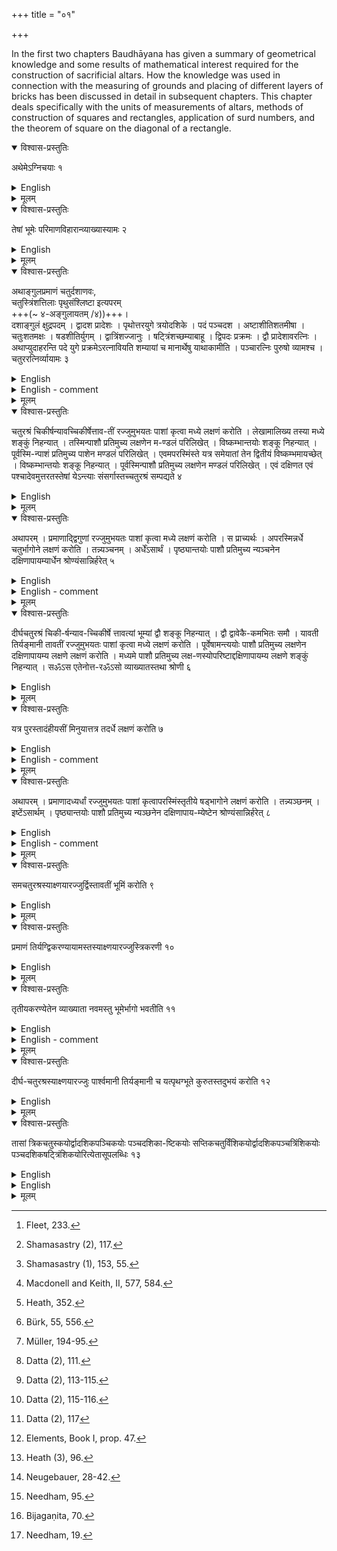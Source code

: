 +++
title = "०१"

+++


In the first two chapters Baudhāyana has given a summary of geometrical knowledge and some results of mathematical interest required for the construction of sacrificial altars. How the knowledge was used in connection with the measuring of grounds and placing of different layers of bricks has been discussed in detail in subsequent chapters. This chapter deals specifically with the units of measurements of altars, methods of construction of squares and rectangles, application of surd numbers, and the theorem of square on the diagonal of a rectangle. 


<details open><summary>विश्वास-प्रस्तुतिः</summary>

अथेमेऽग्निचयाः १
</details>

<details><summary>English</summary>

The various constructions of sacrificial fires are now given.
</details>

<details><summary>मूलम्</summary>

अथेमेऽग्निचयाः १
</details>


<details open><summary>विश्वास-प्रस्तुतिः</summary>

तेषां भूमेः परिमाणविहारान्व्याख्यास्यामः २
</details>

<details><summary>English</summary>

We shall explain the methods of measuring areas of their (different) figures (drawn) on the ground.
</details>

<details><summary>मूलम्</summary>

तेषां भूमेः परिमाणविहारान्व्याख्यास्यामः २
</details>


<details open><summary>विश्वास-प्रस्तुतिः</summary>

अथाङ्गुलप्रमाणं चतुर्दशाणवः,  
चतुस्त्रिंशत्तिलाः पृथुसंश्लिष्टा इत्यपरम्  
+++(\~ ४-अङ्गुलायतम् /४))+++।  
दशाङ्गुलं क्षुद्रपदम् । द्वादश प्रादेशः । पृथोत्तरयुगे त्रयोदशिके । पदं पञ्चदश । अष्टाशीतिशतमीषा । चतुःशतमक्षः । षडशीतिर्युगम् । द्वात्रिंशज्जानुः । षट्त्रिंशच्छम्याबाहू । द्विपदः प्रक्रमः । द्वौ प्रादेशावरत्निः । अथाप्युदाहरन्ति पदे युगे प्रक्रमेऽरत्नावियति शम्यायां च मानार्थेषु याथाकामीति । पञ्चारत्निः पुरुषो व्यामश्च । चतुररत्निर्व्यायामः ३
</details>

<details><summary>English</summary>

Now, the measure of an aṅgula is 14 anus (grain of Panicum milliaceum); according to others, (it is) 34 tilas (sesamum indicum) placed broad side on. One small pada is 10 aǹgulas; one prādeśa 12 aṅgulas; one pṛthā and one uttara- yuga 13 aṅgulas each; one (big) pada 15 aṅgulas. One îșă measures 188 aṅgulas; one akṣa 104 aṅgulas; one juga 86 aṅgulas; one jānu 32 aṅgulas; one samyā and one bāhu 36 aṅgulas each. One prakrama equals 2 padas (30 aṅgulas); one aratni 2 prādeśas (24 aṅgulas). But there are also instances of pada, yuga, prakrama, aratni and śamyā having different measures when these (words) are used as units of measurement. 5 aratnis (120 aṅgulas) make one purușa; one vyāma also has the same measure (5 aratnis); and 4 aratnis (96 aṅgulas) make one vyāyāma.
</details>

<details><summary>English - comment</summary>

1.3. Baudhayana's table of units of measurements runs as follows:

1 aṅgula        =  14 aņus
1 small pada    =  10 aṅgulas;
1 prādeśa       =  12 aṅgulas;
1 pada          =  15 aṅgulas;
1 iṣā           =  188 aṅgulas;
1 akṣa          = 104 aṅgulas;
1 yuga          = 86 aṅgulas;
1 janu          =  32 aṅgulas;
1 śamyā         = 36 aṅgulas;
1 bāhu          = 36 aṅgulas;
1 prakrama      =  2 padas;
1 aratni        = 2 prādeśas  = 24 aṅgulas;
I puruşa        = 5 aratnis = 120 aṅgulas;
1 vyāma         =  5 aratnis;  
1 vyāyāma       =  4 aratnis; 
1 aṅgula        =  \\(\frac{3}{4}) inch[^a] (apprpx.).



Āpastamba (Aśl. 6.5, 15.4) has prescribed the same values of Baudhāyana for iṣā, akṣa, yuga, puruṣa, vyāyāma, aratni and prādeśa. These units of Āpastamba have been used by both Kātyāyana (Kśl. 2.1, 5.9) and Mānava (Mśl. 2.1, 4.4). The unit pada has been made equal to 12 aṅgulas by Kātyāyana (Kśl. 5.9). The term vitasti has been used in place of prādeśa by these two latter śulbakāras as well as by Kautilya in his Arthaśāstra[^b], while its value remains the same. Mānava (Mśl. 4.2- 4.4) has supplied some more units, e. g. 6 tuṇḍa=1 bāla of 3 years old calf; 3 bālas = \\(\frac{1}{2}\\)  mustard seed; 2 mustard seeds=1 yava[^a2]; 1 aṅgula=6 yavas; and 1 prādeśa=10 vitastis.

The units like aṅgula, pada, prakrama, prādeśa, bāhu, aratni carry a long tradition and have been used earlier in the Samhitas and Brāhmaṇic literature in the same. sense as these have been used in the Šulbasūtras.[^b2]

[^a]: Fleet, 233. 

[^b]: Shamasastry (2), 117.

[^a2]: Shamasastry (1), 153, 55.  

[^b2]: Macdonell and Keith, II, 577, 584.
</details>

<details><summary>मूलम्</summary>

अथाङ्गुलप्रमाणं चतुर्दशाणवः चतुस्त्रिंशत्तिलाः पृथुसंश्लिष्टा इत्यपरम् । दशाङ्गुलं क्षुद्रपदम् । द्वादश प्रादेशः । पृथोत्तरयुगे त्रयोदशिके । पदं पञ्चदश । अष्टाशीतिशतमीषा । चतुःशतमक्षः । षडशीतिर्युगम् । द्वात्रिंशज्जानुः । षट्त्रिंशच्छम्याबाहू । द्विपदः प्र-क्रमः । द्वौ प्रादेशावरत्निः । अथाप्युदाहरन्ति पदे युगे प्रक्रमेऽर-त्नावियति शम्यायां च मानार्थेषु याथाकामीति । पञ्चारत्निः पुरुषो व्यामश्च । चतुररत्निर्व्यायामः ३
</details>


<details open><summary>विश्वास-प्रस्तुतिः</summary>

चतुरश्रं चिकीर्षन्यावच्चिकीर्षेत्ताव-तीं रज्जुमुभयतः पाशां कृत्वा मध्ये लक्षणं करोति । लेखामालिख्य तस्या मध्ये शङ्कुं निहन्यात् । तस्मिन्पाशौ प्रतिमुच्य लक्षणेन म-ण्डलं परिलिखेत् । विष्कम्भान्तयोः शङ्कू निहन्यात् । पूर्वस्मि-न्पाशं प्रतिमुच्य पाशेन मण्डलं परिलिखेत् । एवमपरस्मिंस्ते यत्र समेयातां तेन द्वितीयं विष्कम्भमायच्छेत् । विष्कम्भान्तयोः शङ्कू निहन्यात् । पूर्वस्मिन्पाशौ प्रतिमुच्य लक्षणेन मण्डलं परिलिखेत् । एवं दक्षिणत एवं पश्चादेवमुत्तरतस्तेषां येऽन्त्याः संसर्गास्तच्चतुरश्रं सम्पद्यते ४
</details>

<details><summary>English</summary>

Having desired (to construct) a square, one is to take a cord of length equal to the (side of the) given square, make ties at both ends and mark it at its middle. The (east-west) line (equal to the cord) is drawn and a pole is fixed at its middle. The two ties (of the cord) are fixed in it (pole) and a circle is drawn with the mark (in the middle of the cord). Two poles are fixed aɩ both ends of the diameter (east-west line). With one tie fastened to the eastern (pole), a circle is drawn with the other. A similar (circle) about the western (pole). The second diameter is obtained from the points of intersection of these two (circles); two poles are fixed at two ends of the diameter (thus obtained). With two ties fastened to the eastern (pole) a circle is drawn with the mark. The same (is to be done) with respect to the southern, the western and the northern (pole). The end points of intersection of these (four circles) produce the (required) square.
</details>

<details><summary>मूलम्</summary>

चतुरश्रं चिकीर्षन्यावच्चिकीर्षेत्ताव-तीं रज्जुमुभयतः पाशां कृत्वा मध्ये लक्षणं करोति । लेखामालिख्य तस्या मध्ये शङ्कुं निहन्यात् । तस्मिन्पाशौ प्रतिमुच्य लक्षणेन म-ण्डलं परिलिखेत् । विष्कम्भान्तयोः शङ्कू निहन्यात् । पूर्वस्मि-न्पाशं प्रतिमुच्य पाशेन मण्डलं परिलिखेत् । एवमपरस्मिंस्ते यत्र समेयातां तेन द्वितीयं विष्कम्भमायच्छेत् । विष्कम्भान्तयोः शङ्कू निहन्यात् । पूर्वस्मिन्पाशौ प्रतिमुच्य लक्षणेन मण्डलं परिलिखेत् । एवं दक्षिणत एवं पश्चादेवमुत्तरतस्तेषां येऽन्त्याः संसर्गास्तच्चतुरश्रं सम्पद्यते ४
</details>


<details open><summary>विश्वास-प्रस्तुतिः</summary>

अथापरम् । प्रमाणाद्द्विगुणां रज्जुमुभयतः पाशां कृत्वा मध्ये लक्षणं करोति । स प्राच्यर्थः । अपरस्मिन्नर्धे चतुर्भागोने लक्षणं करोति । तन्न्यञ्चनम् । अर्धेंऽसार्थं । पृष्ठ्यान्तयोः पाशौ प्रतिमुच्य न्यञ्चनेन दक्षिणापायम्यार्धेन श्रोण्यंसान्निर्हरेत् ५
</details>

<details><summary>English</summary>

Now another (method). Ties are made at both ends of a cord twice the measure and a mark is given at the middle. This (halving of the cord) is for the east-west line (that is, the side of the required square). In the other half (cord) at a point shorter by one-fourth, a mark is given; this is the nyañcana (mark). (Then) a mark is given at the middle (of the same half cord) for purposes of (fixing) the corners (of the square). With the two ties fastened to the two ends of the east-west line (pṛṣṭhyā), the cord is to be stretched towards the south by the nyañcana (mark); the middle mark (of the half cord) deter- mines the western and the eastern corners (of the square).
</details>

<details><summary>English - comment</summary>

1.4-1.5. Square. Baudhāyana has described here two methods of construction of squares. 
First Method. Let XY be the given cord and U a mark at its middle (Fig. 1 (a)); EW, the prācī of the figure = XY; O the middle point of EW obtained corresponding to U of XY, where a pole is fixed.  

![](../images/fig1.png) 

A circle with O as centre and OE as radius is drawn (Fig. 1(b)). Then EW is a diameter of the circle along east-west line. Two other circles with E and W as centres and EW as radius are separately drawn. The points of intersection of these two circles are denoted by N' and S' The line N'S' fixes the second diameter NS of the circle whose centre is 0. Again fastening the two ties once at E, W, N and S and drawing arcs, the points A, B, C, D are fixed. Then ABCD gives the required square.  

Second Method. Let XS, the given measure (pramāņa) be a and XY, the increased cord, 2a (Fig. 2(a)). S is the mark at the middle of XY; then XS measures the length for prāci.  

T is the nyañcana mark, so that ST-a-la-la. U is another mark at the middle of SY. 

XT, the diagonal (akṣṇayā) = \\(a + \frac{1}{4}a= \frac{5}{4}a\\)

TY, the breadth (tiryanmāni) = \\(2a - \frac{5}{4}a = \frac{3}{4}a\\)


Clearly, \\(a^2 + (\frac{3}{4}a)^2 = (\frac{5}{4}a)^2\\)

In other words, \\(XY^2 + YT^2 = XT^2.\\)  


... XYT is a right-angled triangle (Fig.2(b)).


![](../images/fig2.png)  


For the construction of any geometrical figure intended in the śulbasūtra XY is always stretched along east-west line, known as pārśvamāni, YT along north-south line, known as tiryañmānī, and XT along the diagonal known as akṣṇayārajju. Now it is easy to see how the right-angled triangle XYT has been used for the cons- truction of the square.   

The corners L and K (śroņi points), M and N (amsa points) are fixed with the help of the point T of the triangle XYT [Fig.2(c)]. Then by using the half-cord UY, the points C, B, D and A are marked such that \\(WC=WB=ED=EA.\\) The figure ABCD gives the required square.
</details>


<details><summary>मूलम्</summary>

अथापरम् । प्रमाणाद्द्विगुणां रज्जुमुभयतः पाशां कृत्वा मध्ये लक्षणं करोति । स प्राच्यर्थः । अपरस्मिन्नर्धे चतुर्भागोने लक्षणं करोति । तन्न्यञ्चनम् । अर्धेंऽसार्थं । पृष्ठ्यान्तयोः पाशौ प्रतिमुच्य न्यञ्चनेन दक्षिणापायम्यार्धेन श्रोण्यंसान्निर्हरेत् ५
</details>


<details open><summary>विश्वास-प्रस्तुतिः</summary>

दीर्घचतुरश्रं चिकी-र्षन्याव-च्चिकीर्षे त्तावत्यां भूम्यां द्वौ शङ्कू निहन्यात् । द्वौ द्वावेकै-कमभितः समौ । यावती तिर्यङ्मानी तावतीं रज्जुमुभयतः पाशां कृत्वा मध्ये लक्षणं करोति । पूर्वेषामन्त्ययोः पाशौ प्रतिमुच्य लक्षणेन दक्षिणापायम्य लक्षणे लक्षणं करोति । मध्यमे पाशौ प्रतिमुच्य लक्ष-णस्योपरिष्टाद्दक्षिणापायम्य लक्षणे शङ्कुं निहन्यात् । सॐऽस एतेनोत्त-रॐऽसो व्याख्यातस्तथा श्रोणी ६
</details>

<details><summary>English</summary>

When (the construction of) a rectangle is desired, two poles are fixed on the ground at a distance equal to the desired length. (This makes the east-west line). Two poles one on each side of each of the (two above mentioned) poles are fixed at equal distances (along the east-west line). A cord equal in length to the breadth (of the rectangle) is taken, its two ends are tied and a mark is given at the middle. With the two ties fastened to the two end poles (on either side of the pole) in the east, the cord is stretched to the south by the mark; at the mark (where it touches the ground) a sign is given. Both the ties are now fastened to the middle (pole at the east end of the prăcî), the cord is stretched towards the south by the mark over the sign (previously obtained) and a pole is fixed at the mark. This is the south-east corner. In this way are explained the north-east and the two western corners (of the rectangle).
</details>

<details><summary>मूलम्</summary>

दीर्घचतुरश्रं चिकी-र्षन्याव-च्चिकीर्षे त्तावत्यां भूम्यां द्वौ शङ्कू निहन्यात् । द्वौ द्वावेकै-कमभितः समौ । यावती तिर्यङ्मानी तावतीं रज्जुमुभयतः पाशां कृत्वा मध्ये लक्षणं करोति । पूर्वेषामन्त्ययोः पाशौ प्रतिमुच्य लक्षणेन दक्षिणापायम्य लक्षणे लक्षणं करोति । मध्यमे पाशौ प्रतिमुच्य लक्ष-णस्योपरिष्टाद्दक्षिणापायम्य लक्षणे शङ्कुं निहन्यात् । सॐऽस एतेनोत्त-रॐऽसो व्याख्यातस्तथा श्रोणी ६
</details>


<details open><summary>विश्वास-प्रस्तुतिः</summary>

यत्र पुरस्तादंहीयसीं मिनुयात्तत्र तदर्धे लक्षणं करोति ७
</details>

<details><summary>English</summary>

When the eastern side is desired to be of shorter measure, a mark is given at half (the tiryaṁmāni).
</details>

<details><summary>English - comment</summary>

1.6-1.7. Rectangle and isosceles trapezium. Baudhāyana's method of construction of rectangle with the help of a cord runs as follows:  

Let XT be a piece of cord taken equal to the desired breadth of the rectangle [Fig. 3 (a)];  

S, a mark at the middle of XY;  

![](../images/fig3.png)  

E, W, the prācī poles;  
P and Q, G and H, poles at equal distances apart on both sides of each of the prācī poles.  

O, the mark assigned by the middle mark S when ties at X and Y are fixed at P and Q and stretched by S; and  

A, the point designated by the middle mark S, when both ties at X and Y are fixed at E and stretched.  

In a similar way, the other corner points, B, C, D, are traced [Fig. 3(b)]. Hence ABCD is the required rectangle.  

In the rule (Bśl. 1.7), Baudhāyana hints at the method of construction of an isosceles trapezium shorter in one side. For this purpose, a mark on the cord accor- ding to desired length is to be given and the rest is similar to that of Bśl. 1.6. 
</details>

<details><summary>मूलम्</summary>

यत्र पुरस्तादंहीयसीं मिनुयात्तत्र तदर्धे लक्षणं करोति ७
</details>


<details open><summary>विश्वास-प्रस्तुतिः</summary>

अथापरम् । प्रमाणादध्यर्धां रज्जुमुभयतः पाशां कृत्वापरस्मिंस्तृतीये षड्भागोने लक्षणं करोति । तन्न्यञ्छनम् । इष्टेंऽसार्थम् । पृष्ठ्यान्तयोः पाशौ प्रतिमुच्य न्यञ्छनेन दक्षिणापाय-म्येष्टेन श्रोण्यंसान्निर्हरेत् ८
</details>

<details><summary>English</summary>

Now another (method). Ties are made at both ends of a cord of length equal to the measure increased by its half (so that the whole length of the cord is divided into three parts of half the measure each). In the third (extended) part on the western side a mark is given at a point shorter by one-sixth (of the third part); this is the nyañcana. Another mark is made at the desired point for fixing the corners. With the two ties fastened to the two ends of the east-west line (pṛṣṭhyā), the cord is stretched towards the south by the nyañcana, and the western and eastern corners (of the square) are fixed by the desired mark.
</details>

<details><summary>English - comment</summary>

1.8. Square. Baudhāyana describes here another method of construction of a square as follows:   

Let XS be the cord of given measure a [Fig. 4(a)] ;  
\\(XY= 1\frac{1}{2}a= \frac{3}{2}a\\) ;  

\\(SY= \frac{1}{2}a\\) ;  

T the nyañcana mark.  

.. \\(XT = a + (\frac{1}{3}. \frac{1}{2}a- \frac{1}{6}. \frac{1}{2}a) = a + \frac{1}{12}a = \frac{13}{12}a\\)

and \\(TY=  \frac{1}{2}a - \frac{1}{12}a = \frac{5}{12}a\\)  

The relation \\(a^2 + (\frac{5}{12}a)^2 = (\frac{13}{12}a)^2\\)  holds,  

i.e., \\(XY^2 + YT^2 = XT^2.\\)  

![](../images/fig4.png)  

Fig. 4. (a) Cord. (b) Right-angled triangle. (c) Square having given side.  

The right-angled triangle XYT [Fig. 4(b)] has been used to fix the corner points L, M, N, and K of the required construction. The points C, D, A and B are fixed such that \\(WC-ED-EA-WB= \frac{a}{2}\\) [Fig. 4(c) ]. ABCD gives the required
square.
</details>

<details><summary>मूलम्</summary>

अथापरम् । प्रमाणादध्यर्धां रज्जुमुभयतः पाशां कृत्वापरस्मिंस्तृतीये षड्भागोने लक्षणं करोति । तन्न्यञ्छनम् । इष्टेंऽसार्थम् । पृष्ठ्यान्तयोः पाशौ प्रतिमुच्य न्यञ्छनेन दक्षिणापाय-म्येष्टेन श्रोण्यंसान्निर्हरेत् ८
</details>



<details open><summary>विश्वास-प्रस्तुतिः</summary>

समचतुरश्रस्याक्ष्णयारज्जुर्द्विस्तावतीं भूमिं करोति ९
</details>

<details><summary>English</summary>

The diagonal of a square produces double the area (of the square).
</details>

<details><summary>मूलम्</summary>

समचतुरश्रस्याक्ष्णयारज्जुर्द्विस्तावतीं भूमिं करोति ९
</details>


<details open><summary>विश्वास-प्रस्तुतिः</summary>

प्रमाणं तिर्यग्द्विकरण्यायामस्तस्याक्ष्णयारज्जुस्त्रिकरणी १०
</details>


<details><summary>English</summary>

The breadth (of a rectangle) being the side of a given square (pramāņa) and the length the side of a square twice as large (dvikaraņi), the diagonal equals the side of a square thrice as large (tṛkaraņi).
</details>

<details><summary>मूलम्</summary>

प्रमाणं तिर्यग्द्विकरण्यायामस्तस्याक्ष्णयारज्जुस्त्रिकरणी १०
</details>


<details open><summary>विश्वास-प्रस्तुतिः</summary>

तृतीयकरण्येतेन व्याख्याता नवमस्तु भूमेर्भागो भवतीति ११
</details>

<details><summary>English</summary>

Thereby is explained the side of a square one-third the area of given square (trtiyakaraṇī). It is the side of a square one-ninth the area of the square (explained in the preceding rule, that is, of the square on the tṛkarani).
</details>

<details><summary>English - comment</summary>

1.9-1.11. Here Baudhāyana states that in a square \\(ABCD, AC^2= 2 AB^2 [since AB = BC] or AC= \sqrt{2} AB\\), where AC is known as the dvikarani of the measure AB. If \\(AB=a, AC= \sqrt{2} a\\) , where a is the measure. The result is sometimes considered by scholars as a particular case of the more generalized rule given by Baudhāyana in Bśl. 1.10. But Baudhāyana gave no such hint. On the other hand, he has tried to establish a more generalized result on the basis of this statement. According to him, when the measure of the side of a square is a, its diagonal is \\(sqrt{2}a.\\) Then again the measure of the diagonal of a rectangle having sides a and \\(\sqrt{2}a,\\)  is \\(\sqrt{3}a,\\) for (\\a^2+ (\sqrt{2}a)^2 = (\sqrt{3}a)^2 ; \sqrt{3a}\\) is known as the trkarani. This result has been extended

![](../images/fig5.png)  

Fig. 5. Square on the diagonal. Fig. 6. Producer of tṛkaraṇi and tṛtiyākaraṇī. 


to obtain the value of tṛtiyākaraṇi by both Apastamba (Ãśl. 2.2 and 2.3) and Kātyā- yana (Kśl. 2.10 and 2.11). The commentators Kapardisvāmī, Sundararāja and Rāma have expressed in identical terms the value as well as meaning of this term. According to them, a square on the producer AB (=√3a) when divided into nine equal parts by means of three parallel lines drawing from both sides, produces the square, EBGF which is one-ninth of the square ABCD (Fig. 6).
Then \\(EB^2 = \frac{1}{9} AB^2\\)   
or \\(EB = \frac{1}{3} AB\\)  

\\(\frac{1}{3}\sqrt{3}a\\)  

\\(\frac{1}{\sqrt3}\\)  

The producer EB is known as tṛtiyākaraṇi = \\(\frac{1}{\sqrt3}a,\\) where a is the side of the original square.  
</details>

<details><summary>मूलम्</summary>

तृतीयकरण्येतेन व्याख्याता नवमस्तु भूमेर्भागो भवतीति ११
</details>


<details open><summary>विश्वास-प्रस्तुतिः</summary>

दीर्घ-चतुरश्रस्याक्ष्णयारज्जुः पार्श्वमानी तिर्यङ्मानी च यत्पृथग्भूते कुरुतस्तदुभयं करोति १२
</details>

<details><summary>English</summary>

The areas (of the squares) produced separately by the length and the breadth of a rectangle together equal the area (of the square) produced by the diagonal.
</details>

<details><summary>मूलम्</summary>

दीर्घ-चतुरश्रस्याक्ष्णयारज्जुः पार्श्वमानी तिर्यङ्मानी च यत्पृथग्भूते कुरुतस्तदुभयं करोति १२
</details>


<details open><summary>विश्वास-प्रस्तुतिः</summary>

तासां त्रिकचतुस्कयोर्द्वादशिकपञ्चिकयोः पञ्चदशिका-ष्टिकयोः सप्तिकचतुर्विंशिकयोर्द्वादशिकपञ्चत्रिंशिकयोः पञ्चदशिकषट्त्रिंशिकयोरित्येतासूपलब्धिः १३
</details>

<details><summary>English</summary>

This is observed in rectangles having sides 3 and 4, 12 and 5, 15 and 8, 7and 24, 12 and 35, 15 and 36.
</details>

<details><summary>English</summary>

1.12-1.13. The theorem states that in a rectangle \\(ABCD, AC^2=AB^2 + BC^2\\) (Fig. 7). This is a most general statement and is enunciated first by Baudhāyana. The proposition is stated almost in identical language by Āpastamba (Āśl. 1.4), Kātyāyana (Kśl. 2.7) and Mănava (Mśl. 10.10). Baudhayana further says that the theorem is easily verified from the following relations:  

\\(3^2 + 4^2 = 5^2\\)   

\\(12^2 + 5^2 = 13^2\\)   

\\(15^2 + 8^2 = 17^2\\)  

\\(7^2 + 24^2 = 25^2\\)  

\\(12^2 + 35^2 = 37^2\\)  

\\(15^2 + 36^2  = 39^2\\) .  

No proof of this theorem is given by Baudhāyana and other śulba writers, since it is beyond their tradition to do so. Zeuthen, Cantor, Vogt, Cajori and Heath have expressed the view that the general statement was possibly the result of an induction from a small number of cases of right-angled triangles having sides in rational numbers known to them. But this is not the actual case. Our discussions on rational rectangles and construction of geometrical figures amply justify that the general character of the theorem was rightly understood by the śulbakāras.  

![](../images/fig7,8.png)  

A number of conjectures by Heath, Bürk, Müller, Thibaut, Datta and others as to the way the proof of the theorem could have been arrived at are available. A few of them are discussed in what follows. 

(i) According to Heath[^a3], the problem of transformation of a square into a rectangle given by Baudhayana in Bśl. 2.3. formed the basis of the proof. For, square ABCD drawn on the diagonal AD of the right-angled triangle AGD is equivalent to four equilateral triangles, while its sides GD and AG produce two each (Fig. 16). This has also established Bürk's hypothesis.[^b3]   


(ii) The combination of two different squares as described by Baudhāyana in Bśl. 2.1 (Fig. 12) might have laid the foundation of the general statement of the theorem. This is according to Müller.[^c3]   

(iii) Thibaut[^d3]  opined that the śulbakāras were observant of the fact that the square on AD is equivalent to four equal triangles, one of which is equal to half of the square on OA or OD, i.e. the squares on OA and OD together are equivalent to four equal triangles (Fig. 8). This pattern of arrangement of equilateral triangles are actually found in the first layer of construction with bricks in the vakrapakṣaśyenacit as described by Baudhāyana.  

(iv) According to Datta[^e3] , the construction of the paityki vedi established the theorem of square on the diagonal. The altar is mentioned in the Satapatha Brāhmaṇa (XIII.8.1.5) as a square with its corners pointed towards the cardinal directions. It is referred to by Baudhāyana (Bśl. 3.11) and also by Kātyāyana (Kśl.2.2), where the method of its construction in detail has appeared. The square EGWH obtained by joining the middle points of a square ABCD (of area 2 sq. purușas) is the paitṛki vedi and is half (in area) of the original square (Fig. 29). The original square ABCD is a square on its east-west line EW. EW is again the diagonal of the newly formed square EGWH. This is undoubtedly a convincing proof (since \\(EW^2 = 2 EG^2)\\).  


[^a3]: Heath, 352.  

[^b3]: Bürk, 55, 556.  

[^c3]: Müller, 194-95.  

[^d3]: Datta (2), 111.  

[^e3]: Datta (2), 113-115.  


(v) The knowledge of dvikaraņī, tṛkaraṇī, discussed by Baudhāyana (Bśl. 1.9— 1.11,) led in a way to the theorem of square on the diagonal.  

(vi) Both Āpastamba (Ãśl. 3.7) and Kātyāyana (Kśl. 3.7) gave an ingenious method for calculating the area of a square or rectangle, thereby establishing the theorem of square on the diagonal. According to this method, if there are p units in AB and q units in BC, then the rectangle ABCD has pq square units, which can be obtained by drawing number of parallel lines through p units of AB and q number of parallel lines through 9 points of BC (Fig. 9). This proves directly that \\(AC^2 = AB^2 + BC^2.\\)


![](../images/fig9.png)  

(vii) Kātyāyana (Kśl. 2.4 and 2.5) has considered a rectangle of breadth 1 pada and length 3 padas, whose diagonal is a 10 fold producer. According to Datta[^a4], this justifies the statement of the theorem of square on the diagonal, as may be seen from Fig. 10. In the square \\(ABCD, DH = CG = CK = BF = AE 1\\) pada.  

![](../images/fig10.png)  


Now sq. ABCD  
sq on BK + sq. on DH + 4 tr. AEH   
\\(AH^2 + AE^2 + 4 tr. AEH.\\)  
Again sq \\(ABCD = EH^2 + 4 tr. AEH\\)  

 ... \\(AH^2 + AE^2 = EH^2\\)  


[^a4]: Datta (2), 115-116.  


(viii) Datta[^a5] has given another proof of this theorem. Four rectangles each. equal to a given rectangle having breadth a, length b and the diagonal c are so constructed that the diagonal of each rectangle forms the side of a square (Fig. 11).  

Then  
\\(c^2= (a + b)^2 — 4 (\\(\frac{1}{2}ab)\\))  

Or, \\(c^2 = a^2 + b^2.\\)  

Although such specific constructions and arguments are not supplied as proofs by the sulbakāras, ample evidence is left by them in their details of constructions to believe that the proofs of the theorem of square on the diagonal of a rectangle were known to them.  

Pythagorean Theorem in other Culture Areas.  

The theorem of square on the diagonal of a rectangle is usually known as Pythagorean theorem after the name of Pythagoras (c. 540 B.C.). In fact, the relation \\(3^2 + 4^2 = 5^2\\) and some such relations have been used by Pythagoras, but evidence of any general statement regarding this is not yet available. Actual proof was first given by Euclid (c. 300 B.C.). Proclus (c. 460 A.D.), the commentator of Euclid's Elements[^b5] remarked: "For my part, while I admire those who first observed the truth of the theorem, I marvel more at the writer of the Elements, not only because he made it first by a most lucid demonstration, but because he compelled assent to the still more general theorem by the irrefragable arguments of science in the sixth book." Heath has quoted this with the remark:[^c5] "It is difficult for us to be more positive than Proclus was".  

It is fairly certain that the practical use of the theorem was current in old Babylonian times (c. 1800-1600 B.C.). The evidence for this is found in certain Babylonian cuneiform tablets. No general theorem was found to have been men- tioned. It has been conclusively proved by Neugebauer that Pythagoras derived his "Number theorem of Universe" as well as the so-called Pythagorean theorem from cuneiform tablets.[^d5] The Chinese knew of a similar relation which appeared in Chou Pei (4th century B.C.), but it really became well known from the time of its first commentator Chao Chun Chhinge[^e5] (3rd century A.D.). A proof of the theorem was given by Bhāskara II[^f5] (1150 A.D.). According to Needham, Bhaskara II's treatment was derived from the Chou Pei.[^g5] This is not true, for the proof of Bhaskara II and that given in Chou Pei can readily be deduced from a number of constructions described already in the Sulbasūtras.  


[^a5]: Datta (2), 117  

[^b5]: Elements, Book I, prop. 47.   

[^c5]: Heath (3), 96.  

[^d5]: Neugebauer, 28-42.  

[^e5]: Needham, 95.  

[^f5]: Bijagaṇita, 70.  

[^g5]: Needham, 19.  
</details>

<details><summary>मूलम्</summary>

तासां त्रिकचतुस्कयोर्द्वादशिकपञ्चिकयोः पञ्चदशिका-ष्टिकयोः सप्तिकचतुर्विंशिकयोर्द्वादशिकपञ्चत्रिंशिकयोः पञ्चदशिकषट्त्रिंशिकयोरित्येतासूपलब्धिः १३
</details>
